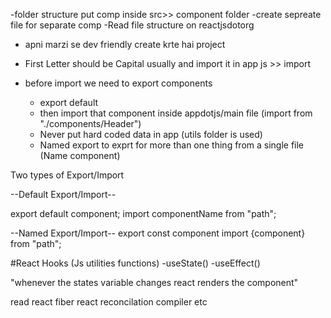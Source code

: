 -folder structure put comp inside src>> component folder
-create sepreate file for separate comp
-Read file structure on reactjsdotorg
- apni marzi se dev friendly create krte hai project
- First Letter should be Capital usually and import it in app js >> import 

- before import we need to export components 
  - export default <componentname>
  - then import that component inside appdotjs/main file (import <comp> from "./components/Header")
  - Never put hard coded data in app (utils folder is used)
  - Named export to exprt for more than one thing from a single file (Name component)
 
Two types of Export/Import 

--Default Export/Import--

export default component;
import componentName from "path";

--Named Export/Import--
export const component
import {component} from "path";

#React Hooks (Js utilities functions)
 -useState()
 -useEffect()

"whenever the states variable changes react renders the component"

read react fiber 
react reconcilation
compiler  etc


   
 